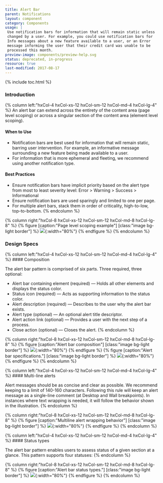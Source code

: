 ```yaml
---
title: Alert Bar
parent: Notifications
layout: component
category: Components
usage: |
 Use notification bars for information that will remain static unless
 changed by a user. For example, you could use notification bars for
 Info messages about a new feature available to a user, or an Error
 message informing the user that their credit card was unable to be
 processed this month.
preview-image: components/preview-help.svg
status: deprecated, in-progress
resource: true
last-modified: 2017-08-17
---
```


{% include toc.html %}

### Introduction

<div class="hxRow">
{% column left:"hxCol-4 hxCol-xs-12 hxCol-sm-12 hxCol-md-4 hxCol-lg-4" %}
An alert bar can extend across the entirety of the content area (page level scoping) or across a singular section of the content area (element level scoping).

#### When to Use

* Notification bars are best used for information that will remain static,
  barring user intervention. For example, an informative message surrounding a new
  feature being made available to a user. 
* For information that is more
  ephemeral and fleeting, we recommend using another notification
  type.

#### Best Practices

* Ensure notification bars have implicit priority based on the alert type from most to least severity level: Error > Warning > Success > Informational
* Ensure notification bars are used sparingly and limited to one per page.
* For multiple alert bars, stack them in order of criticality, high-to-low, top-to-bottom.
{% endcolumn %}

{% column right:"hxCol-8 hxCol-xs-12 hxCol-sm-12 hxCol-md-8 hxCol-lg-8" %}
{% figure [caption:"Page level scoping example"] [class:"image bg-light border"] %}
 ![]({{site.url}}/assets/images/components/content-areas/alerts/alert-bar-hero.svg){:width="80%"}
{% endfigure %}
{% endcolumn %}
</div>



### Design Specs

<div class="hxRow">
{% column left:"hxCol-4 hxCol-xs-12 hxCol-sm-12 hxCol-md-4 hxCol-lg-4" %}
#### Composition

The alert bar pattern is comprised of six parts. Three required, three
optional:

* Alert bar containing element (required) — Holds all other elements and
  displays the status color.
* Status icon (required) — Acts as supporting information to the status color.
* Alert description (required) — Describes to the user why the alert bar exists.
* Alert type (optional) — An optional alert title descriptor.
* Alert action link (optional) — Provides a user with the next step of a process.
* Close action (optional) — Closes the alert.
{% endcolumn %}

{% column right:"hxCol-8 hxCol-xs-12 hxCol-sm-12 hxCol-md-8 hxCol-lg-8" %}
{% figure [caption:"Alert bar composition"] [class:"image bg-light border"] %}
 ![]({{site.url}}/assets/images/components/content-areas/alerts/alert-bar-composition.svg){:width="80%"}
{% endfigure %}
{% figure [caption:"Alert bar specifications."] [class:"image bg-light border"] %}
 ![]({{site.url}}/assets/images/components/content-areas/alerts/alert-bar-specs.svg){:width="80%"}
{% endfigure %}
{% endcolumn %}
</div>

<div class="hxRow">
{% column left:"hxCol-4 hxCol-xs-12 hxCol-sm-12 hxCol-md-4 hxCol-lg-4" %}
#### Multi-line alerts

Alert messages should be as concise and clear as possible. We recommend keeping to
a limit of 140-160 characters. Following this rule will keep an alert message as a
single-line comment (at Desktop and Wall breakpoints). 
In instances where text wrapping is needed, it will follow the behavior shown in the illustration.
{% endcolumn %}

{% column right:"hxCol-8 hxCol-xs-12 hxCol-sm-12 hxCol-md-8 hxCol-lg-8" %}
{% figure [caption:"Multiline alert wrapping behavior"] [class:"image bg-light border"] %}
 ![]({{site.url}}/assets/images/components/content-areas/alerts/alert-bar-multiline-alerts.svg){:width="80%"}
{% endfigure %}
{% endcolumn %}
</div>

<div class="hxRow">
{% column left:"hxCol-4 hxCol-xs-12 hxCol-sm-12 hxCol-md-4 hxCol-lg-4" %}
#### Status types

The alert bar pattern enables users to assess status of a given section at a glance. This pattern supports four statuses:
{% endcolumn %}

{% column right:"hxCol-8 hxCol-xs-12 hxCol-sm-12 hxCol-md-8 hxCol-lg-8" %}
{% figure [caption:"Alert bar status types."] [class:"image bg-light border"] %}
 ![]({{site.url}}/assets/images/components/content-areas/alerts/alert-bar-status-types.svg){:width="80%"}
{% endfigure %}
{% endcolumn %}
</div>



